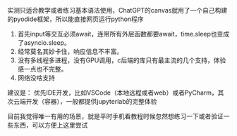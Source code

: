 实测只适合教学或者练习基本语法使用，ChatGPT的canvas就用了一个自己构建的pyodide框架，所以能直接网页运行python程序

1. 首先input等交互必须await，连带所有外层函数都要await，time.sleep也变成了asyncio.sleep。
2. 经常莫名其妙卡住，响应信息不丰富。
3. 没有多线程多进程，没有GPU调用，c后端的库只有最主流的几个支持，体验感一点也不完整。
4. 网络没啥支持

建议是：
优先IDE开发，比如VSCode（本地远程或者web）或者PyCharm，其次云端开发（容器），一般都提供jupyterlab的完整体验

目前我觉得唯一有用的场景，就是平时手机看教程时候忽然想练习一下或者验证一些东西，可以方便上这里尝试
 
